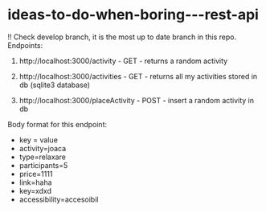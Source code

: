 # ideas-to-do-when-boring---rest-api
!! Check develop branch, it is the most up to date branch in this repo. </br>
Endpoints:

1. http://localhost:3000/activity - GET - returns a random activity

2. http://localhost:3000/activities - GET - returns all my activities stored in db (sqlite3 database)

3. http://localhost:3000/placeActivity - POST - insert a random activity in db 

Body format for this endpoint:
- key = value
- activity=joaca
- type=relaxare
- participants=5
- price=1111
- link=haha
- key=xdxd
- accessibility=accesoibil

